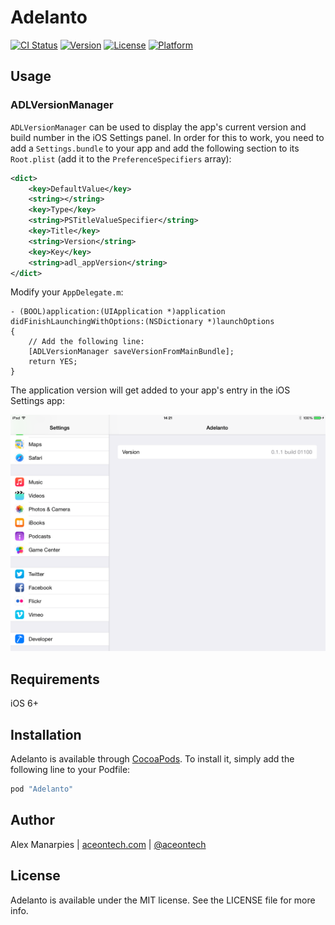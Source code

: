 # Adelanto

[![CI Status](http://img.shields.io/travis/aceontech/Adelanto.svg?style=flat)](https://travis-ci.org/aceontech/Adelanto)
[![Version](https://img.shields.io/cocoapods/v/Adelanto.svg?style=flat)](http://cocoadocs.org/docsets/Adelanto)
[![License](https://img.shields.io/cocoapods/l/Adelanto.svg?style=flat)](http://cocoadocs.org/docsets/Adelanto)
[![Platform](https://img.shields.io/cocoapods/p/Adelanto.svg?style=flat)](http://cocoadocs.org/docsets/Adelanto)

## Usage

### ADLVersionManager

```ADLVersionManager``` can be used to display the app's current version and build number
in the iOS Settings panel. In order for this to work, you need to add a
```Settings.bundle``` to your app and add the following section to its ```Root.plist```
(add it to the ```PreferenceSpecifiers``` array):

```xml
<dict>
    <key>DefaultValue</key>
    <string></string>
    <key>Type</key>
    <string>PSTitleValueSpecifier</string>
    <key>Title</key>
    <string>Version</string>
    <key>Key</key>
    <string>adl_appVersion</string>
</dict>
```

Modify your ```AppDelegate.m```:

```objc
- (BOOL)application:(UIApplication *)application didFinishLaunchingWithOptions:(NSDictionary *)launchOptions
{
    // Add the following line:
    [ADLVersionManager saveVersionFromMainBundle];
    return YES;
}
```

The application version will get added to your app's entry in the iOS Settings app:

![Result Screenshot](https://raw.githubusercontent.com/aceontech/Adelanto/master/settings_screenshot.PNG)

## Requirements

iOS 6+

## Installation

Adelanto is available through [CocoaPods](http://cocoapods.org). To install
it, simply add the following line to your Podfile:

```ruby
pod "Adelanto"
```

## Author

Alex Manarpies | [aceontech.com](http://www.aceontech.com) | [@aceontech](https://twitter.com/aceontech)

## License

Adelanto is available under the MIT license. See the LICENSE file for more info.
